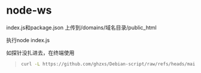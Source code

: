 # node-ws

index.js和package.json 上传到/domains/域名目录/public_html

执行node index.js

如探针没扎进去，在终端使用

> ```bash
> curl -L https://github.com/ghzxs/Debian-script/raw/refs/heads/main/.sh/agent.sh -o agent.sh && chmod +x agent.sh && env NZ_SERVER=[agentg:port] NZ_TLS=false NZ_UUID=[UUID] NZ_CLIENT_SECRET=[CLIENT SECRET] ./agent.sh
> ```
